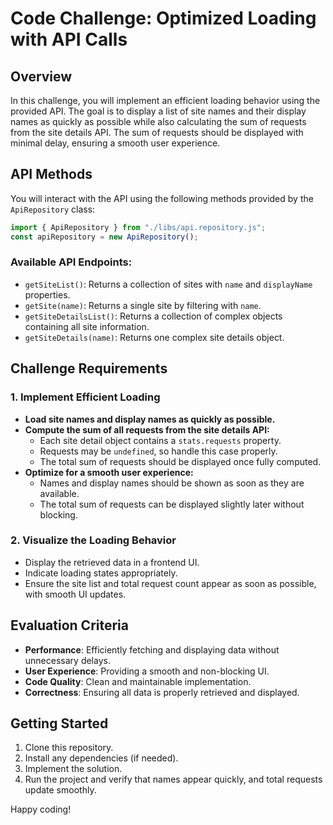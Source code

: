 # Code Challenge: Optimized Loading with API Calls

## Overview

In this challenge, you will implement an efficient loading behavior using the provided API. The goal is to display a list of site names and their display names as quickly as possible while also calculating the sum of requests from the site details API. The sum of requests should be displayed with minimal delay, ensuring a smooth user experience.

## API Methods

You will interact with the API using the following methods provided by the `ApiRepository` class:

```javascript
import { ApiRepository } from "./libs/api.repository.js";
const apiRepository = new ApiRepository();
```

### Available API Endpoints:
- `getSiteList()`: Returns a collection of sites with `name` and `displayName` properties.
- `getSite(name)`: Returns a single site by filtering with `name`.
- `getSiteDetailsList()`: Returns a collection of complex objects containing all site information.
- `getSiteDetails(name)`: Returns one complex site details object.

## Challenge Requirements

### 1. Implement Efficient Loading
- **Load site names and display names as quickly as possible.**
- **Compute the sum of all requests from the site details API:**
    - Each site detail object contains a `stats.requests` property.
    - Requests may be `undefined`, so handle this case properly.
    - The total sum of requests should be displayed once fully computed.
- **Optimize for a smooth user experience:**
    - Names and display names should be shown as soon as they are available.
    - The total sum of requests can be displayed slightly later without blocking.

### 2. Visualize the Loading Behavior
- Display the retrieved data in a frontend UI.
- Indicate loading states appropriately.
- Ensure the site list and total request count appear as soon as possible, with smooth UI updates.

## Evaluation Criteria
- **Performance**: Efficiently fetching and displaying data without unnecessary delays.
- **User Experience**: Providing a smooth and non-blocking UI.
- **Code Quality**: Clean and maintainable implementation.
- **Correctness**: Ensuring all data is properly retrieved and displayed.

## Getting Started
1. Clone this repository.
2. Install any dependencies (if needed).
3. Implement the solution.
4. Run the project and verify that names appear quickly, and total requests update smoothly.

Happy coding!

